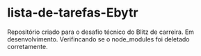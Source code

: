 # lista-de-tarefas-Ebytr
Repositório criado para o desafio técnico do Blitz de carreira. Em desenvolvimento.
Verifincando se o node_modules foi deletado corretamente.